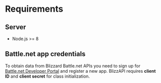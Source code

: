 # Requirements

## Server

* Node.js >= 8

## Battle.net app credentials

To obtain data from Blizzard Battle.net APIs you need to sign up for [Battle.net Developer Portal](https://develop.battle.net/) and register a new app. BlizzAPI requires **client ID** and **client secret** for class initialization.